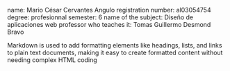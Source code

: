 name: Mario César Cervantes Angulo
registration number: al03054754
degree: profesionnal 
semester: 6
name of the subject: Diseño de aplicaciones web 
professor who teaches it: Tomas Guillermo Desmond Bravo

Markdown is used to add formatting elements like headings, lists, and links to plain text documents, making it easy to create formatted content without needing complex HTML coding